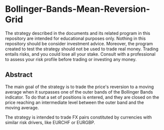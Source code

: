 # Bollinger-Bands-Mean-Reversion-Grid

The strategy described in the documents and its related program in this repository are intended for educational purposes only. Nothing in this repository should be consider investment advice. Moreover, the program created to test the strategy should not be used to trade real money. Trading entails risks, and you could lose all your stake. Consult with a professional to assess your risk profile before trading or investing any money.

## Abstract
The main goal of the strategy is to trade the price's reversion to a moving average when it surpasses one of the outer bands of the Bollinger Bands indicator. To do that a set of positions is entered, and they are closed on the price reaching an intermediate level between the outer band and the moving average.

The strategy is intended to trade FX pairs constituted by currencies with similar risk drivers, like EURCHF or EURGBP.
